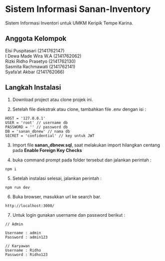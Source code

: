 # Sistem Informasi Sanan-Inventory

Sistem Informasi Inventori untuk UMKM Keripik Tempe Karina.

## Anggota Kelompok

Elsi Puspitasari (2141762147)\
I Dewa Made Wira W.A (2141762062)\
Rizki Ridho Prasetyo (2141762130)\
Sasmita Rachmawati (2141762141)\
Syafa’at Akbar (2141762066)

## Langkah Instalasi

1.  Download project atau clone projek ini.

2.  Setelah file diekstrak atau clone, tambahkan file .env dengan isi :

```
HOST = '127.0.0.1'
USER = 'root' // username db
PASSWORD = '' // password db
DB = 'sanan_dbnew' // nama db
SECRET = 'confidential' // key untuk JWT
```

3.  Import file **sanan_dbnew.sql**, saat melakukan import hilangkan centang pada **Enable Foreign Key Checks**

4.  buka command prompt pada folder tersebut dan jalankan perintah :

```
npm i
```

5. Setelah instalasi selesai, jalankan perintah :

```
npm run dev
```

6. Buka browser, masukkan url ke search bar.

```
http://localhost:3000/
```

7. Untuk login gunakan username dan password berikut :

```
// Admin

Username : admin
Password : admin123

// Karyawan
Username : Ridho
Password : Ridho123
```
